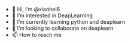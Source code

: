 - 👋 Hi, I’m @xiaohei6
- 👀 I’m interested in DeapLearning
- 🌱 I’m currently learning python and deaplearn
- 💞️ I’m looking to collaborate on deaplearn
- 📫 How to reach me 

<!---
xiaohei6/xiaohei6 is a ✨ special ✨ repository because its `README.md` (this file) appears on your GitHub profile.
You can click the Preview link to take a look at your changes.
--->
